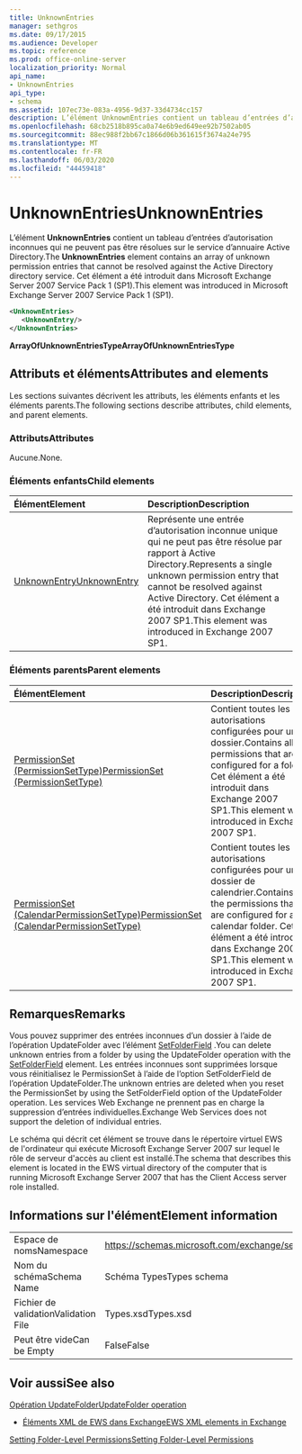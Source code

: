 ```yaml
---
title: UnknownEntries
manager: sethgros
ms.date: 09/17/2015
ms.audience: Developer
ms.topic: reference
ms.prod: office-online-server
localization_priority: Normal
api_name:
- UnknownEntries
api_type:
- schema
ms.assetid: 107ec73e-083a-4956-9d37-33d4734cc157
description: L’élément UnknownEntries contient un tableau d’entrées d’autorisation inconnues qui ne peuvent pas être résolues sur le service d’annuaire Active Directory. Cet élément a été introduit dans Microsoft Exchange Server 2007 Service Pack 1 (SP1).
ms.openlocfilehash: 68cb2518b895ca0a74e6b9ed649ee92b7502ab05
ms.sourcegitcommit: 88ec988f2bb67c1866d06b361615f3674a24e795
ms.translationtype: MT
ms.contentlocale: fr-FR
ms.lasthandoff: 06/03/2020
ms.locfileid: "44459418"
---
```

# <a name="unknownentries"></a><span data-ttu-id="77845-104">UnknownEntries</span><span class="sxs-lookup"><span data-stu-id="77845-104">UnknownEntries</span></span>

<span data-ttu-id="77845-105">L’élément **UnknownEntries** contient un tableau d’entrées d’autorisation inconnues qui ne peuvent pas être résolues sur le service d’annuaire Active Directory.</span><span class="sxs-lookup"><span data-stu-id="77845-105">The **UnknownEntries** element contains an array of unknown permission entries that cannot be resolved against the Active Directory directory service.</span></span> <span data-ttu-id="77845-106">Cet élément a été introduit dans Microsoft Exchange Server 2007 Service Pack 1 (SP1).</span><span class="sxs-lookup"><span data-stu-id="77845-106">This element was introduced in Microsoft Exchange Server 2007 Service Pack 1 (SP1).</span></span> 
  
```xml
<UnknownEntries>
   <UnknownEntry/>
</UnknownEntries>
```

 <span data-ttu-id="77845-107">**ArrayOfUnknownEntriesType**</span><span class="sxs-lookup"><span data-stu-id="77845-107">**ArrayOfUnknownEntriesType**</span></span>
## <a name="attributes-and-elements"></a><span data-ttu-id="77845-108">Attributs et éléments</span><span class="sxs-lookup"><span data-stu-id="77845-108">Attributes and elements</span></span>

<span data-ttu-id="77845-109">Les sections suivantes décrivent les attributs, les éléments enfants et les éléments parents.</span><span class="sxs-lookup"><span data-stu-id="77845-109">The following sections describe attributes, child elements, and parent elements.</span></span>
  
### <a name="attributes"></a><span data-ttu-id="77845-110">Attributs</span><span class="sxs-lookup"><span data-stu-id="77845-110">Attributes</span></span>

<span data-ttu-id="77845-111">Aucune.</span><span class="sxs-lookup"><span data-stu-id="77845-111">None.</span></span>
  
### <a name="child-elements"></a><span data-ttu-id="77845-112">Éléments enfants</span><span class="sxs-lookup"><span data-stu-id="77845-112">Child elements</span></span>

|<span data-ttu-id="77845-113">**Élément**</span><span class="sxs-lookup"><span data-stu-id="77845-113">**Element**</span></span>|<span data-ttu-id="77845-114">**Description**</span><span class="sxs-lookup"><span data-stu-id="77845-114">**Description**</span></span>|
|:-----|:-----|
|[<span data-ttu-id="77845-115">UnknownEntry</span><span class="sxs-lookup"><span data-stu-id="77845-115">UnknownEntry</span></span>](unknownentry.md) <br/> |<span data-ttu-id="77845-116">Représente une entrée d’autorisation inconnue unique qui ne peut pas être résolue par rapport à Active Directory.</span><span class="sxs-lookup"><span data-stu-id="77845-116">Represents a single unknown permission entry that cannot be resolved against Active Directory.</span></span> <span data-ttu-id="77845-117">Cet élément a été introduit dans Exchange 2007 SP1.</span><span class="sxs-lookup"><span data-stu-id="77845-117">This element was introduced in Exchange 2007 SP1.</span></span>  <br/> |
   
### <a name="parent-elements"></a><span data-ttu-id="77845-118">Éléments parents</span><span class="sxs-lookup"><span data-stu-id="77845-118">Parent elements</span></span>

|<span data-ttu-id="77845-119">**Élément**</span><span class="sxs-lookup"><span data-stu-id="77845-119">**Element**</span></span>|<span data-ttu-id="77845-120">**Description**</span><span class="sxs-lookup"><span data-stu-id="77845-120">**Description**</span></span>|
|:-----|:-----|
|[<span data-ttu-id="77845-121">PermissionSet (PermissionSetType)</span><span class="sxs-lookup"><span data-stu-id="77845-121">PermissionSet (PermissionSetType)</span></span>](permissionset-permissionsettype.md) <br/> |<span data-ttu-id="77845-122">Contient toutes les autorisations configurées pour un dossier.</span><span class="sxs-lookup"><span data-stu-id="77845-122">Contains all the permissions that are configured for a folder.</span></span> <span data-ttu-id="77845-123">Cet élément a été introduit dans Exchange 2007 SP1.</span><span class="sxs-lookup"><span data-stu-id="77845-123">This element was introduced in Exchange 2007 SP1.</span></span>  <br/> |
|[<span data-ttu-id="77845-124">PermissionSet (CalendarPermissionSetType)</span><span class="sxs-lookup"><span data-stu-id="77845-124">PermissionSet (CalendarPermissionSetType)</span></span>](permissionset-calendarpermissionsettype.md) <br/> |<span data-ttu-id="77845-125">Contient toutes les autorisations configurées pour un dossier de calendrier.</span><span class="sxs-lookup"><span data-stu-id="77845-125">Contains all the permissions that are configured for a calendar folder.</span></span> <span data-ttu-id="77845-126">Cet élément a été introduit dans Exchange 2007 SP1.</span><span class="sxs-lookup"><span data-stu-id="77845-126">This element was introduced in Exchange 2007 SP1.</span></span>  <br/> |
   
## <a name="remarks"></a><span data-ttu-id="77845-127">Remarques</span><span class="sxs-lookup"><span data-stu-id="77845-127">Remarks</span></span>

<span data-ttu-id="77845-128">Vous pouvez supprimer des entrées inconnues d’un dossier à l’aide de l’opération UpdateFolder avec l’élément [SetFolderField](setfolderfield.md) .</span><span class="sxs-lookup"><span data-stu-id="77845-128">You can delete unknown entries from a folder by using the UpdateFolder operation with the [SetFolderField](setfolderfield.md) element.</span></span> <span data-ttu-id="77845-129">Les entrées inconnues sont supprimées lorsque vous réinitialisez le PermissionSet à l’aide de l’option SetFolderField de l’opération UpdateFolder.</span><span class="sxs-lookup"><span data-stu-id="77845-129">The unknown entries are deleted when you reset the PermissionSet by using the SetFolderField option of the UpdateFolder operation.</span></span> <span data-ttu-id="77845-130">Les services Web Exchange ne prennent pas en charge la suppression d’entrées individuelles.</span><span class="sxs-lookup"><span data-stu-id="77845-130">Exchange Web Services does not support the deletion of individual entries.</span></span> 
  
<span data-ttu-id="77845-131">Le schéma qui décrit cet élément se trouve dans le répertoire virtuel EWS de l'ordinateur qui exécute Microsoft Exchange Server 2007 sur lequel le rôle de serveur d'accès au client est installé.</span><span class="sxs-lookup"><span data-stu-id="77845-131">The schema that describes this element is located in the EWS virtual directory of the computer that is running Microsoft Exchange Server 2007 that has the Client Access server role installed.</span></span>
  
## <a name="element-information"></a><span data-ttu-id="77845-132">Informations sur l'élément</span><span class="sxs-lookup"><span data-stu-id="77845-132">Element information</span></span>

|||
|:-----|:-----|
|<span data-ttu-id="77845-133">Espace de noms</span><span class="sxs-lookup"><span data-stu-id="77845-133">Namespace</span></span>  <br/> |https://schemas.microsoft.com/exchange/services/2006/types  <br/> |
|<span data-ttu-id="77845-134">Nom du schéma</span><span class="sxs-lookup"><span data-stu-id="77845-134">Schema Name</span></span>  <br/> |<span data-ttu-id="77845-135">Schéma Types</span><span class="sxs-lookup"><span data-stu-id="77845-135">Types schema</span></span>  <br/> |
|<span data-ttu-id="77845-136">Fichier de validation</span><span class="sxs-lookup"><span data-stu-id="77845-136">Validation File</span></span>  <br/> |<span data-ttu-id="77845-137">Types.xsd</span><span class="sxs-lookup"><span data-stu-id="77845-137">Types.xsd</span></span>  <br/> |
|<span data-ttu-id="77845-138">Peut être vide</span><span class="sxs-lookup"><span data-stu-id="77845-138">Can be Empty</span></span>  <br/> |<span data-ttu-id="77845-139">False</span><span class="sxs-lookup"><span data-stu-id="77845-139">False</span></span>  <br/> |
   
## <a name="see-also"></a><span data-ttu-id="77845-140">Voir aussi</span><span class="sxs-lookup"><span data-stu-id="77845-140">See also</span></span>



[<span data-ttu-id="77845-141">Opération UpdateFolder</span><span class="sxs-lookup"><span data-stu-id="77845-141">UpdateFolder operation</span></span>](updatefolder-operation.md)


- [<span data-ttu-id="77845-142">Éléments XML de EWS dans Exchange</span><span class="sxs-lookup"><span data-stu-id="77845-142">EWS XML elements in Exchange</span></span>](ews-xml-elements-in-exchange.md)


[<span data-ttu-id="77845-143">Setting Folder-Level Permissions</span><span class="sxs-lookup"><span data-stu-id="77845-143">Setting Folder-Level Permissions</span></span>](https://msdn.microsoft.com/library/c7530e86-5112-401c-b10a-9c054ae59f07%28Office.15%29.aspx)

